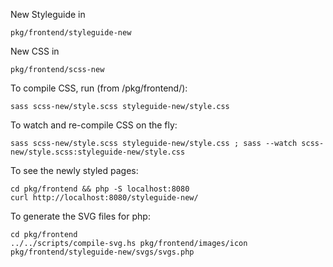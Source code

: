 New Styleguide in

    pkg/frontend/styleguide-new

New CSS in

    pkg/frontend/scss-new

To compile CSS, run (from /pkg/frontend/):

    sass scss-new/style.scss styleguide-new/style.css

To watch and re-compile CSS on the fly:

    sass scss-new/style.scss styleguide-new/style.css ; sass --watch scss-new/style.scss:styleguide-new/style.css

To see the newly styled pages:

    cd pkg/frontend && php -S localhost:8080
    curl http://localhost:8080/styleguide-new/

To generate the SVG files for php:

    cd pkg/frontend
    ../../scripts/compile-svg.hs pkg/frontend/images/icon pkg/frontend/styleguide-new/svgs/svgs.php
